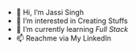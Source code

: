 - 👋 Hi, I’m Jassi Singh
- 👀 I’m interested in Creating Stuffs
- 🌱 I’m currently learning *Full Stack*
- 📫 Reachme via My LinkedIn

<!---
JassiSingh08/JassiSingh08 is a ✨ special ✨ repository because its `README.md` (this file) appears on your GitHub profile.
You can click the Preview link to take a look at your changes.
--->

